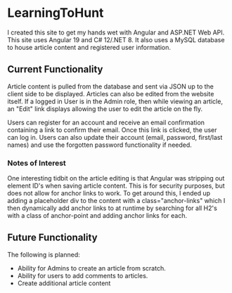 # LearningToHunt
I created this site to get my hands wet with Angular and ASP.NET Web API.  This site uses Angular 
19 and C# 12/.NET 8.  It also uses a MySQL database to house article content and registered user 
information.

## Current Functionality
Article content is pulled from the database and sent via JSON up to the client side
to be displayed.  Articles can also be edited from the website itself.  If a logged in User is in the Admin 
role, then while viewing an article, an "Edit" link displays allowing the user to edit the article on the fly.

Users can register for an account and receive an email confirmation containing a link to confirm their email.
Once this link is clicked, the user can log in.  Users can also update their account (email, password, 
first/last names) and use the forgotten password functionality if needed.

### Notes of Interest
One interesting tidbit on the article editing is that Angular was stripping out element ID's when saving article
content.  This is for security purposes, but does not allow for anchor links to work.  To get around 
this, I ended up adding a placeholder div to the content with a class="anchor-links" which I then dynamically
add anchor links to at runtime by searching for all H2's with a class of anchor-point and adding anchor links
for each.

## Future Functionality
The following is planned:
- Ability for Admins to create an article from scratch.
- Ability for users to add comments to articles.
- Create additional article content
